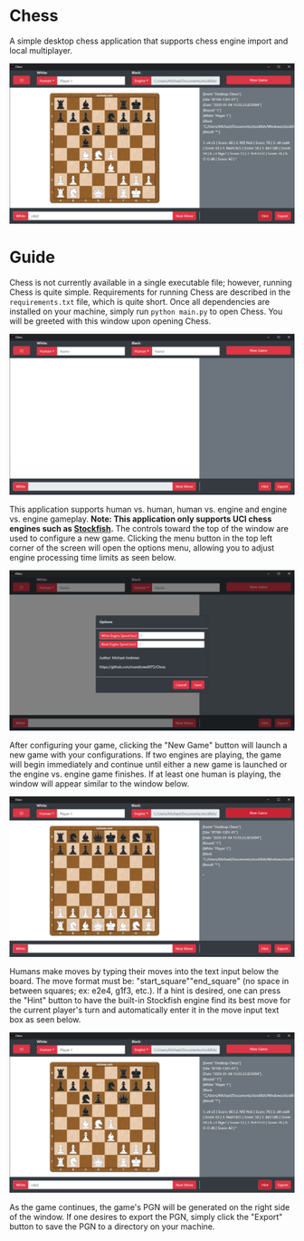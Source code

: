 # Chess
A simple desktop chess application that supports chess engine import and local multiplayer.

![](https://raw.githubusercontent.com/mandrews6975/Chess/master/readme_img/04.PNG)

# Guide
Chess is not currently available in a single executable file; however, running Chess is quite simple. Requirements for running Chess are described in the `requirements.txt` file, which is quite short. Once all dependencies are installed on your machine, simply run `python main.py` to open Chess. 
You will be greeted with this window upon opening Chess.

![](https://raw.githubusercontent.com/mandrews6975/Chess/master/readme_img/01.PNG)

This application supports human vs. human, human vs. engine and engine vs. engine gameplay. **Note: This application only supports UCI chess engines such as [Stockfish](https://stockfishchess.org/).** The controls toward the top of the window are used to configure a new game. Clicking the menu button in the top left corner of the screen will open the options menu, allowing you to adjust engine processing time limits as seen below.

![](https://raw.githubusercontent.com/mandrews6975/Chess/master/readme_img/02.PNG)

After configuring your game, clicking the "New Game" button will launch a new game with your configurations. If two engines are playing, the game will begin immediately and continue until either a new game is launched or the engine vs. engine game finishes. If at least one human is playing, the window will appear similar to the window below.

![](https://raw.githubusercontent.com/mandrews6975/Chess/master/readme_img/03.PNG)

Humans make moves by typing their moves into the text input below the board. The move format must be: "start_square""end_square" (no space in between squares; ex: e2e4, g1f3, etc.). If a hint is desired, one can press the "Hint" button to have the built-in Stockfish engine find its best move for the current player's turn and automatically enter it in the move input text box as seen below.

![](https://raw.githubusercontent.com/mandrews6975/Chess/master/readme_img/04.PNG)

As the game continues, the game's PGN will be generated on the right side of the window. If one desires to export the PGN, simply click the "Export" button to save the PGN to a directory on your machine.
